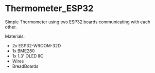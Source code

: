 # Thermometer_ESP32
 Simple Thermometer using two ESP32 boards communicating with each other.

 Materials: 
 - 2x ESP32-WROOM-32D
 - 1x BME280
 - 1x 1.3' OLED IIC
 - Wires
 - BreadBoards
